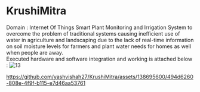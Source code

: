 # KrushiMitra
Domain : Internet Of Things
Smart Plant Monitoring and Irrigation System to overcome the problem of traditional systems causing inefficient use of water in agriculture and landscaping due to the lack of real-time information on soil moisture levels for farmers and plant water needs for homes as well when people are away.</br>
Executed hardware and software integration and working is attached below :
![13](https://github.com/yashvishah27/KrushiMitra/assets/138695600/2b643ed6-da58-4d5e-8586-4b3bf34452c5)


https://github.com/yashvishah27/KrushiMitra/assets/138695600/494d6260-808e-4f9f-b115-e7d46aa53761

